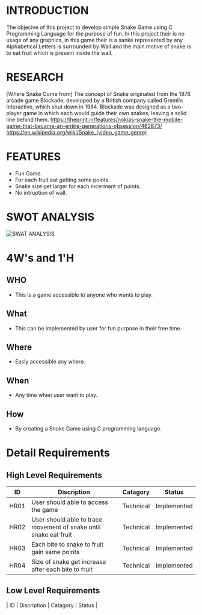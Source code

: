 # INTRODUCTION

The objecive of this project to develop simple Snake Game using C Programming Language for the purpose of fun. In this project their is no usage of any graphics, in this game their is a sanke represented by any Alphabetical Letters is surrounded by Wall and the main motive of snake is to eat fruit which is present inside the wall.

# RESEARCH

[Where Snake Come from]
The concept of Snake originated from the 1976 arcade game Blockade, developed by a British company called Gremlin Interactive, which shut down in 1984.
Blockade was designed as a two-player game in which each would guide their own snakes, leaving a solid line behind them.
https://theprint.in/features/nokias-snake-the-mobile-game-that-became-an-entire-generations-obsession/462873/
https://en.wikipedia.org/wiki/Snake_(video_game_genre)

# FEATURES

- Fun Game.
- For each fruit eat getting some points.
- Snake size get larger for each incerment of points.
- No intruption of wall.

# SWOT ANALYSIS

![SWAT ANALYSIS](https://user-images.githubusercontent.com/81153072/153459138-9d8d7f63-5812-4188-80b9-3bab4f7a9efa.png)

# 4W's and 1'H

## WHO 
- This is a game accessible to anyone who wants to play.
## What
- This can be implemented by user for fun purpose in their free time.
## Where
- Easly accessible any where.
## When
- Any time when user want to play.
## How
- By creating a Snake Game using C programming language.

# Detail Requirements

## High Level Requirements
| ID | Discription | Catagory | Status |
| -- | ----------- | -------- | ------ |
| HR01 | User should able to access the game | Technical | Implemented |
| HR02 | User should able to trace movement of snake until snake eat fruit | Technical | Implemented |
| HR03 | Each bite to snake to fruit gain same points | Technical | Implemented |
| HR04 | Size of snake get increase after each bite to fruit | Technical | Implemented |

## Low Level Requirements
| ID | Discription | Catagory | Status |
